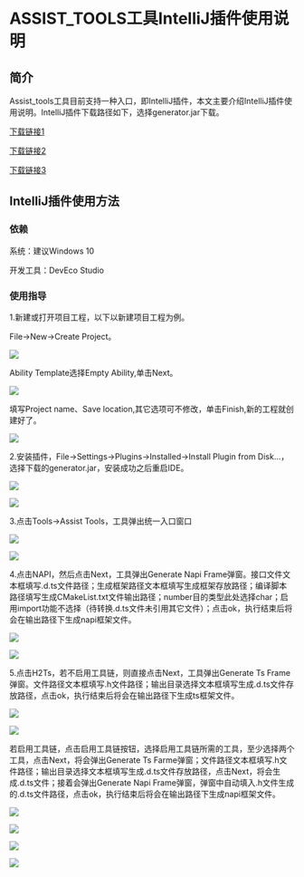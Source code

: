 # ASSIST_TOOLS工具IntelliJ插件使用说明

## 简介

Assist_tools工具目前支持一种入口，即IntelliJ插件，本文主要介绍IntelliJ插件使用说明。IntelliJ插件下载路径如下，选择generator.jar下载。

[下载链接1](暂无)

[下载链接2](暂无)

[下载链接3](暂无)

## IntelliJ插件使用方法

### 依赖

系统：建议Windows 10

开发工具：DevEco Studio

### 使用指导

1.新建或打开项目工程，以下以新建项目工程为例。

File->New->Create Project。

![](../../figures/DevEco_step_newFile.png)

Ability Template选择Empty Ability,单击Next。

![](../../figures/DevEco_step_firstNext.png)

填写Project name、Save location,其它选项可不修改，单击Finish,新的工程就创建好了。

![](../../figures/DevEco_step_finish.png)

2.安装插件，File->Settings->Plugins->Installed->Install Plugin from Disk...，选择下载的generator.jar，安装成功之后重启IDE。

![](../../figures/DevEco_step_pluginsOk.png)

![](../../figures/DevEco_step_napiPlugins.png)

3.点击Tools->Assist Tools，工具弹出统一入口窗口

![](../../figures/DevEco_step_assist.png)

![](../../figures/DevEco_step_assist_frame.png)

4.点击NAPI，然后点击Next，工具弹出Generate Napi Frame弹窗。接口文件文本框填写.d.ts文件路径；生成框架路径文本框填写生成框架存放路径；编译脚本路径填写生成CMakeList.txt文件输出路径；number目的类型此处选择char；启用import功能不选择（待转换.d.ts文件未引用其它文件）；点击ok，执行结束后将会在输出路径下生成napi框架文件。

![](../../figures/DevEco_step_assist_napiGenerate.png)

![](../../figures/DevEco_step_assist_napiGenerateSuccess.png)



5.点击H2Ts，若不启用工具链，则直接点击Next，工具弹出Generate Ts Frame弹窗。文件路径文本框填写.h文件路径；输出目录选择文本框填写生成.d.ts文件存放路径，点击ok，执行结束后将会在输出路径下生成ts框架文件。

![](../../figures/DevEco_step_assist_tsGenerate.png)

![](../../figures/DevEco_step_assist_tsGenerateSuccess.png)

若启用工具链，点击启用工具链按钮，选择启用工具链所需的工具，至少选择两个工具，点击Next，将会弹出Generate Ts Farme弹窗；文件路径文本框填写.h文件路径；输出目录选择文本框填写生成.d.ts文件存放路径，点击Next，将会生成.d.ts文件；接着会弹出Generate Napi Frame弹窗，弹窗中自动填入.h文件生成的.d.ts文件路径，点击ok，执行结束后将会在输出路径下生成napi框架文件。

![](../../figures/DevEco_step_assist_importToolChain.png)

![](../../figures/DevEco_step_assist_tsNapiGenerate.png)

![](../../figures/DevEco_step_assist_tsNapiGenerate2.png)

![](../../figures/DevEco_step_assist_napiGenerateSuccess.png)
